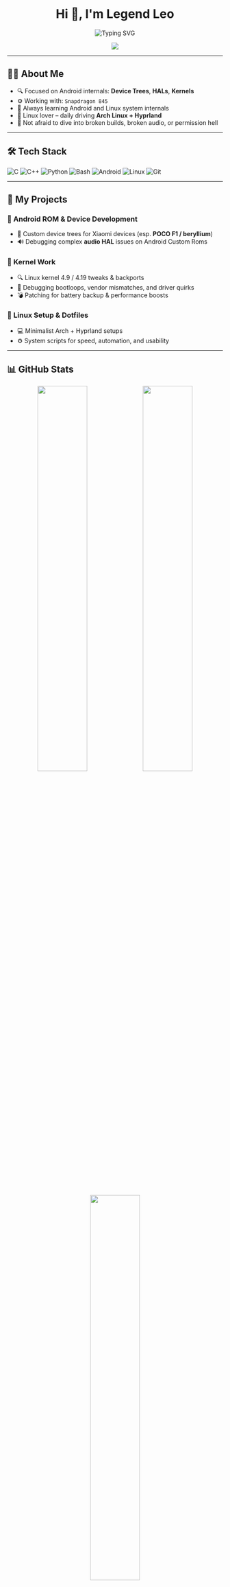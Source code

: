 <!-- GitHub Profile README for Legendleo90 -->

<h1 align="center">Hi 👋, I'm Legend Leo</h1>
<p align="center">
  <img src="https://readme-typing-svg.demolab.com?font=Fira+Code&duration=3000&pause=1000&center=true&vCenter=true&multiline=true&width=600&height=80&lines=Android+ROM+%26+Kernel+Developer;Linux+Customization+Enthusiast;Open+Source+Contributor" alt="Typing SVG" />
</p>

<p align="center">
  <img src="https://capsule-render.vercel.app/api?type=waving&color=gradient&height=120&section=header"/>
</p>

---

## 🧑‍💻 About Me

- 🔍 Focused on Android internals: **Device Trees**, **HALs**, **Kernels**
- ⚙️ Working with: `Snapdragon 845`
- 🧠 Always learning Android and Linux system internals
- 🐧 Linux lover – daily driving **Arch Linux + Hyprland**
- 🚫 Not afraid to dive into broken builds, broken audio, or permission hell

---

## 🛠️ Tech Stack

![C](https://img.shields.io/badge/C-blue?style=flat&logo=c)
![C++](https://img.shields.io/badge/C%2B%2B-00599C?style=flat&logo=c%2B%2B)
![Python](https://img.shields.io/badge/Python-FFD43B?style=flat&logo=python)
![Bash](https://img.shields.io/badge/Bash-121011?style=flat&logo=gnubash)
![Android](https://img.shields.io/badge/Android-3DDC84?style=flat&logo=android)
![Linux](https://img.shields.io/badge/Linux-FCC624?style=flat&logo=linux)
![Git](https://img.shields.io/badge/Git-F05032?style=flat&logo=git)

---

## 📂 My Projects

### 📱 Android ROM & Device Development

- 🧩 Custom device trees for Xiaomi devices (esp. **POCO F1 / beryllium**)
- 🔊 Debugging complex **audio HAL** issues on Android Custom Roms

### 🧠 Kernel Work

- 🔍 Linux kernel 4.9 / 4.19 tweaks & backports
- 🧪 Debugging bootloops, vendor mismatches, and driver quirks
- 💣 Patching for battery backup & performance boosts

### 🐧 Linux Setup & Dotfiles

- 💻 Minimalist Arch + Hyprland setups
- ⚙️ System scripts for speed, automation, and usability

---

## 📊 GitHub Stats

<p align="center">
  <img src="https://github-readme-stats.vercel.app/api?username=Legendleo90&show_icons=true&theme=tokyonight" width="48%" />
  <img src="https://streak-stats.demolab.com?user=Legendleo90&theme=tokyonight" width="48%" />
</p>

<p align="center">
  <img src="https://github-readme-stats.vercel.app/api/top-langs/?username=Legendleo90&layout=compact&theme=tokyonight" width="48%" />
</p>

---

## 📫 Connect With Me

<p align="left">
  <a href="mailto:akshatleo9456@gmail.com"><img src="https://img.shields.io/badge/Email-akshatleo9456%40gmail.com-blue?style=flat&logo=gmail"></a>
  <a href="https://t.me/Legendleo90"><img src="https://img.shields.io/badge/Telegram-%40Legendleo90-blue?style=flat&logo=telegram"></a>
</p>

---

<p align="center">
  <img src="https://capsule-render.vercel.app/api?type=waving&color=gradient&height=120&section=footer"/>
</p>
